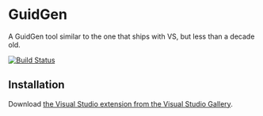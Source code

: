 # GuidGen

A GuidGen tool similar to the one that ships with VS, but less than a decade old.

[![Build Status](https://dev.azure.com/andrewarnott/OSS/_apis/build/status/AArnott.GuidGen?branchName=main)](https://dev.azure.com/andrewarnott/OSS/_build/latest?definitionId=69&branchName=main)

## Installation

Download [the Visual Studio extension from the Visual Studio Gallery][1].

 [1]: https://visualstudiogallery.msdn.microsoft.com/e00f525e-50cc-4c42-85a0-73519ee289b1
